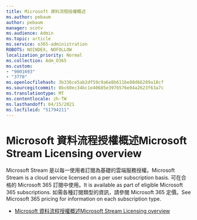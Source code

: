 ```yaml
---
title: Microsoft 資料流程授權概述
ms.author: pebaum
author: pebaum
manager: scotv
ms.audience: Admin
ms.topic: article
ms.service: o365-administration
ROBOTS: NOINDEX, NOFOLLOW
localization_priority: Normal
ms.collection: Adm_O365
ms.custom:
- "9001693"
- "3770"
ms.openlocfilehash: 3b336ce5ab2df59c9a6e8b611be80d66289a18cf
ms.sourcegitcommit: 8bc60ec34bc1e40685e3976576e04a2623f63a7c
ms.translationtype: MT
ms.contentlocale: zh-TW
ms.lasthandoff: 04/15/2021
ms.locfileid: "51794211"
---
```

# <a name="microsoft-stream-licensing-overview"></a><span data-ttu-id="617ce-102">Microsoft 資料流程授權概述</span><span class="sxs-lookup"><span data-stu-id="617ce-102">Microsoft Stream Licensing overview</span></span>

<span data-ttu-id="617ce-103">Microsoft Stream 是以每一使用者訂閱為基礎的雲端服務授權。</span><span class="sxs-lookup"><span data-stu-id="617ce-103">Microsoft Stream is a cloud service licensed on a per user subscription basis.</span></span> <span data-ttu-id="617ce-104">可在合格的 Microsoft 365 訂閱中使用。</span><span class="sxs-lookup"><span data-stu-id="617ce-104">It is available as part of eligible Microsoft 365 subscriptions.</span></span> <span data-ttu-id="617ce-105">如需各種訂閱類型的資訊，請參閱 Microsoft 365 定價。</span><span class="sxs-lookup"><span data-stu-id="617ce-105">See Microsoft 365 pricing for information on each subscription type.</span></span>

- [<span data-ttu-id="617ce-106">Microsoft 資料流程授權概述</span><span class="sxs-lookup"><span data-stu-id="617ce-106">Microsoft Stream Licensing overview</span></span>](https://docs.microsoft.com/stream/license-overview)